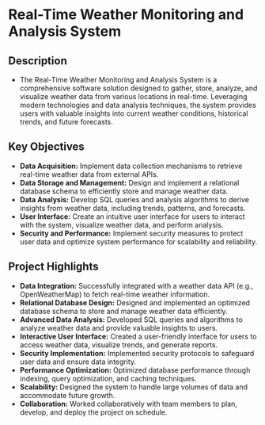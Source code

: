 # Real-Time Weather Monitoring and Analysis System
## Description
- The Real-Time Weather Monitoring and Analysis System is a comprehensive software solution designed to gather, store, analyze, and visualize weather data from various locations in real-time. Leveraging modern technologies and data analysis techniques, the system provides users with valuable insights into current weather conditions, historical trends, and future forecasts.
  
## Key Objectives
- **Data Acquisition:** Implement data collection mechanisms to retrieve real-time weather data from external APIs.
- **Data Storage and Management:** Design and implement a relational database schema to efficiently store and manage weather data.
- **Data Analysis:** Develop SQL queries and analysis algorithms to derive insights from weather data, including trends, patterns, and forecasts.
- **User Interface:** Create an intuitive user interface for users to interact with the system, visualize weather data, and perform analysis.
- **Security and Performance:** Implement security measures to protect user data and optimize system performance for scalability and reliability.

## Project Highlights
- **Data Integration:** Successfully integrated with a weather data API (e.g., OpenWeatherMap) to fetch real-time weather information.
- **Relational Database Design:** Designed and implemented an optimized database schema to store and manage weather data efficiently.
- **Advanced Data Analysis:** Developed SQL queries and algorithms to analyze weather data and provide valuable insights to users.
- **Interactive User Interface:** Created a user-friendly interface for users to access weather data, visualize trends, and generate reports.
- **Security Implementation:** Implemented security protocols to safeguard user data and ensure data integrity.
- **Performance Optimization:** Optimized database performance through indexing, query optimization, and caching techniques.
- **Scalability:** Designed the system to handle large volumes of data and accommodate future growth.
- **Collaboration:** Worked collaboratively with team members to plan, develop, and deploy the project on schedule.








